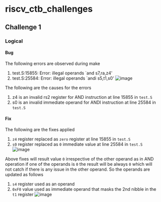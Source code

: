# riscv_ctb_challenges
## Challenge 1
### Logical
#### Bug
The following errors are observed during make
1. test.S:15855: Error: illegal operands `and s7,ra,z4'
2. test.S:25584: Error: illegal operands `andi s5,t1,s0'
![image](https://github.com/vyomasystems-lab/riscv-ctb-challenge-SureshKarthik/assets/7915301/223a319d-3e38-469d-b4ba-fa1f588b524c)

The following are the causes for the errors
1. z4 is an invalid rs2 register for AND instruction at line 15855 in `test.S`
2. s0 is an invalid immediate operand for ANDI instruction at line 25584 in `test.S`
#### Fix
The following are the fixes applied
1. `z4` register replaced as `zero` register at line 15855 in `test.S`
2. `s0` register replaced as `0` immediate value at line 25584 in `test.S`
![image](https://github.com/vyomasystems-lab/riscv-ctb-challenge-SureshKarthik/assets/7915301/7602356e-5f8c-4533-8a89-8c6bf7ff5383)

Above fixes will result value `0` irrespective of the other operand as in AND operation if one of the operands is `0` the result will be always `0` which will not catch if there is any issue in the other operand. So the operands are updated as follows 
1. `s4` register used as an operand
2. `0xF0` value used as immediate operand that masks the 2nd nibble in the `t1` register
![image](https://github.com/vyomasystems-lab/riscv-ctb-challenge-SureshKarthik/assets/7915301/f8b4def1-41f4-4332-a719-4285194aeb70)

